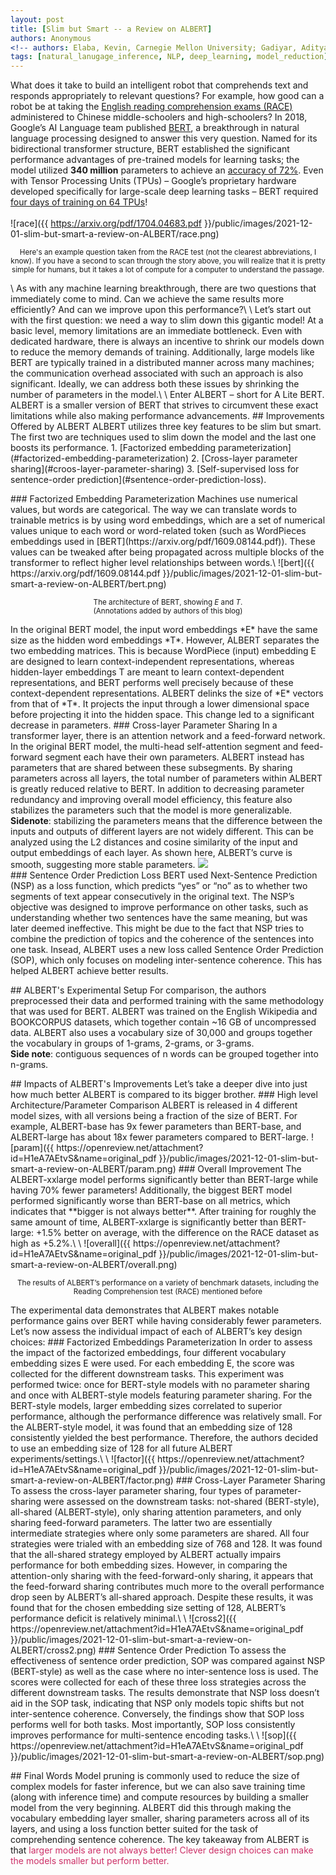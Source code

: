 ```yaml
---
layout: post
title: [Slim but Smart -- a Review on ALBERT]
authors: Anonymous
<!-- authors: Elaba, Kevin, Carnegie Mellon University; Gadiyar, Aditya, Carnegie Mellon University; Wang, Yiqing, Carnegie Mellon University -->
tags: [natural_lanugage_inference, NLP, deep_learning, model_reduction]
---
```


What does it take to build an intelligent robot that comprehends text and responds appropriately to relevant questions? For example, how good can a robot be at taking the [English reading comprehension exams (RACE)](https://arxiv.org/pdf/1704.04683.pdf) administered to Chinese middle-schoolers and high-schoolers? In 2018, Google’s AI Language team published [BERT](https://www.marketingaiinstitute.com/blog/bert-google), a breakthrough in natural language processing designed to answer this very question. Named for its bidirectional transformer structure, BERT established the significant performance advantages of pre-trained models for learning tasks; the model utilized **340 million** parameters to achieve an [accuracy of 72%](https://openreview.net/attachment?id=H1eA7AEtvS&name=original_pdf). Even with Tensor Processing Units (TPUs) – Google’s proprietary hardware developed specifically for large-scale deep learning tasks – BERT required [four days of training on 64 TPUs](https://huggingface.co/blog/bert-101)!\
\
![race]({{ https://arxiv.org/pdf/1704.04683.pdf }}/public/images/2021-12-01-slim-but-smart-a-review-on-ALBERT/race.png)
<p align='center'><sup>Here's an example question taken from the RACE test (not the clearest abbreviations, I know). If you have a second to scan through the story above, you will realize that it is pretty simple for humans, but it takes a lot of compute for a computer to understand the passage.</sup></p>\
As with any machine learning breakthrough, there are two questions that immediately come to mind. Can we achieve the same results more efficiently? And can we improve upon this performance?\
\
Let’s start out with the first question: we need a way to slim down this gigantic model! At a basic level, memory limitations are an immediate bottleneck. Even with dedicated hardware, there is always an incentive to shrink our models down to reduce the memory demands of training. Additionally, large models like BERT are typically trained in a distributed manner across many machines; the communication overhead associated with such an approach is also significant. Ideally, we can address both these issues by shrinking the number of parameters in the model.\
\
Enter ALBERT – short for A Lite BERT. ALBERT is a smaller version of BERT that strives to circumvent these exact limitations while also making performance advancements.
## Improvements Offered by ALBERT
ALBERT utilizes three key features to be slim but smart. The first two are techniques used to slim down the model and the last one boosts its performance. 
1. [Factorized embedding parameterization](#factorized-embedding-parameterization)
2. [Cross-layer parameter sharing](#croos-layer-parameter-sharing)
3. [Self-supervised loss for sentence-order prediction](#sentence-order-prediction-loss).
<p></p>
### Factorized Embedding Parameterization
Machines use numerical values, but words are categorical. The way we can translate words to trainable metrics is by using word embeddings, which are a set of numerical values unique to each word or word-related token (such as WordPieces embeddings used in [BERT](https://arxiv.org/pdf/1609.08144.pdf)). These values can be tweaked after being propagated across multiple blocks of the transformer to reflect higher level relationships between words.\
![bert]({{ https://arxiv.org/pdf/1609.08144.pdf }}/public/images/2021-12-01-slim-but-smart-a-review-on-ALBERT/bert.png)
<p align='center'><sup>The architecture of BERT, showing <em>E</em> and <em>T</em>.<br> (Annotations added by authors of this blog)</sup></p>
In the original BERT model, the input word embeddings *E* have the same size as the hidden word embeddings *T*. However, ALBERT separates the two embedding matrices. This is because WordPiece (input) embedding E are designed to learn context-independent representations, whereas hidden-layer embeddings T are meant to learn context-dependent representations, and BERT performs well precisely because of these context-dependent representations. ALBERT delinks the size of *E* vectors from that of *T*. It projects the input through a lower dimensional space before projecting it into the hidden space. This change led to a significant decrease in parameters. 
### Cross-layer Parameter Sharing
In a transformer layer, there is an attention network and a feed-forward network. In the original BERT model, the multi-head self-attention segment and feed-forward segment each have their own parameters. ALBERT instead has parameters that are shared between these subsegments. By sharing parameters across all layers, the total number of parameters within ALBERT is greatly reduced relative to BERT. In addition to decreasing parameter redundancy and improving overall model efficiency, this feature also stabilizes the parameters such that the model is more generalizable.
<div class='message'>
<strong>Sidenote</strong>: stabilizing the parameters means that the difference between the inputs and outputs of different layers are not widely different. This can be analyzed using the L2 distances and cosine similarity of the input and output embeddings of each layer. As shown here, ALBERT’s curve is smooth, suggesting more stable parameters.
<img src='/public/images/2021-12-01-slim-but-smart-a-review-on-ALBERT/cross.png'>
</div>
### Sentence Order Prediction Loss
BERT used Next-Sentence Prediction (NSP) as a loss function, which predicts “yes” or “no” as to whether two segments of text appear consecutively in the original text. The NSP’s objective was designed to improve performance on other tasks, such as understanding whether two sentences have the same meaning, but was later deemed ineffective. This might be due to the fact that NSP tries to combine the prediction of topics and the coherence of the sentences into one task. Insead, ALBERT uses a new loss called Sentence Order Prediction (SOP), which only focuses on modeling inter-sentence coherence. This has helped ALBERT achieve better results.
<p></p>
## ALBERT's Experimental Setup
For comparison, the authors preprocessed their data and performed training with the same methodology that was used for BERT. ALBERT was trained on the English Wikipedia and BOOKCORPUS datasets, which together contain ~16 GB of uncompressed data. ALBERT also uses a vocabulary size of 30,000 and groups together the vocabulary in groups of 1-grams, 2-grams, or 3-grams.
<div class="message">
<strong>Side note</strong>: contiguous sequences of n words can be grouped together into n-grams. 
</div>
<p></p>
## Impacts of ALBERT's Improvements
Let’s take a deeper dive into just how much better ALBERT is compared to its bigger brother.
### High level Architecture/Parameter Comparison
ALBERT is released in 4 different model sizes, with all versions being a fraction of the size of BERT. For example, ALBERT-base has 9x fewer parameters than BERT-base, and ALBERT-large has about 18x fewer parameters compared to BERT-large.
![param]({{ https://openreview.net/attachment?id=H1eA7AEtvS&name=original_pdf }}/public/images/2021-12-01-slim-but-smart-a-review-on-ALBERT/param.png)
### Overall Improvement
The ALBERT-xxlarge model performs significantly better than BERT-large while having 70% fewer parameters! Additionally, the biggest BERT model performed significantly worse than BERT-base on all metrics, which indicates that **bigger is not always better**. After training for roughly the same amount of time, ALBERT-xxlarge is significantly better than BERT-large: +1.5% better on average, with the difference on the RACE dataset as high as +5.2%.\
\
![overall]({{ https://openreview.net/attachment?id=H1eA7AEtvS&name=original_pdf }}/public/images/2021-12-01-slim-but-smart-a-review-on-ALBERT/overall.png)
<p align='center'><sup>The results of ALBERT’s performance on a variety of benchmark datasets, including the Reading Comprehension test (RACE) mentioned before</sup></p>
The experimental data demonstrates that ALBERT makes notable performance gains over BERT while having considerably fewer parameters. Let’s now assess the individual impact of each of ALBERT’s key design choices:
### Factorized Embeddings Parameterization
In order to assess the impact of the factorized embeddings, four different vocabulary embedding sizes E were used. For each embedding E, the score was collected for the different downstream tasks. This experiment was performed twice: once for BERT-style models with no parameter sharing and once with ALBERT-style models featuring parameter sharing. For the BERT-style models, larger embedding sizes correlated to superior performance, although the performance difference was relatively small. For the ALBERT-style model, it was found that an embedding size of 128 consistently yielded the best performance. Therefore, the authors decided to use an embedding size of 128 for all future ALBERT experiments/settings.\
\
![factor]({{ https://openreview.net/attachment?id=H1eA7AEtvS&name=original_pdf }}/public/images/2021-12-01-slim-but-smart-a-review-on-ALBERT/factor.png)
### Cross-Layer Parameter Sharing
To assess the cross-layer parameter sharing, four types of parameter-sharing were assessed on the downstream tasks: not-shared (BERT-style), all-shared (ALBERT-style), only sharing attention parameters, and only sharing feed-forward parameters. The latter two are essentially intermediate strategies where only some parameters are shared. All four strategies were trialed with an embedding size of 768 and 128. It was found that the all-shared strategy employed by ALBERT actually impairs performance for both embedding sizes. However, in comparing the attention-only sharing with the feed-forward-only sharing, it appears that the feed-forward sharing contributes much more to the overall performance drop seen by ALBERT’s all-shared approach. Despite these results, it was found that for the chosen embedding size setting of 128, ALBERT’s performance deficit is relatively minimal.\
\
![cross2]({{ https://openreview.net/attachment?id=H1eA7AEtvS&name=original_pdf }}/public/images/2021-12-01-slim-but-smart-a-review-on-ALBERT/cross2.png)
### Sentence Order Prediction
To assess the effectiveness of sentence order prediction, SOP was compared against NSP (BERT-style) as well as the case where no inter-sentence loss is used. The scores were collected for each of these three loss strategies across the different downstream tasks. The results demonstrate that NSP loss doesn’t aid in the SOP task, indicating that NSP only models topic shifts but not inter-sentence coherence. Conversely, the findings show that SOP loss performs well for both tasks. Most importantly, SOP loss consistently improves performance for multi-sentence encoding tasks.\
\
![sop]({{ https://openreview.net/attachment?id=H1eA7AEtvS&name=original_pdf }}/public/images/2021-12-01-slim-but-smart-a-review-on-ALBERT/sop.png)
<p></p>
## Final Words
Model pruning is commonly used to reduce the size of complex models for faster inference, but we can also save training time (along with inference time) and compute resources by building a smaller model from the very beginning. ALBERT did this through making the vocabulary embedding layer smaller, sharing parameters across all of its layers, and using a loss function better suited for the task of comprehending sentence coherence. The key takeaway from ALBERT is that <span style='color:#CC2F67'>larger models are not always better! Clever design choices can make the models smaller but perform better. </span>